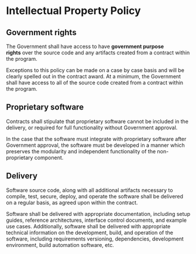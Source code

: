 # Intellectual Property Policy

## Government rights

The Government shall have access to have **government purpose rights** over the source code and any artifacts created from a contract within the program.

Exceptions to this policy can be made on a case by case basis and will be clearly spelled out in the contract award. At a minimum, the Government shall have access to all of the source code created from a contract within the program.

## Proprietary software

Contracts shall stipulate that proprietary software cannot be included in the delivery, or required for full functionality without Government approval.

In the case that the software must integrate with proprietary software after Government approval, the software must be developed in a manner which preserves the modularity and independent functionality of the non-proprietary component.

## Delivery

Software source code, along with all additional artifacts necessary to compile, test, secure, deploy, and operate the software shall be delivered on a regular basis, as agreed upon within the contract. 

Software shall be delivered with appropriate documentation, including setup guides, reference architectures, interface control documents, and example use cases. Additionally, software shall be delivered with appropriate technical information on the development, build, and operation of the software, including requirements versioning, dependencies, development environment, build automation software, etc. 
